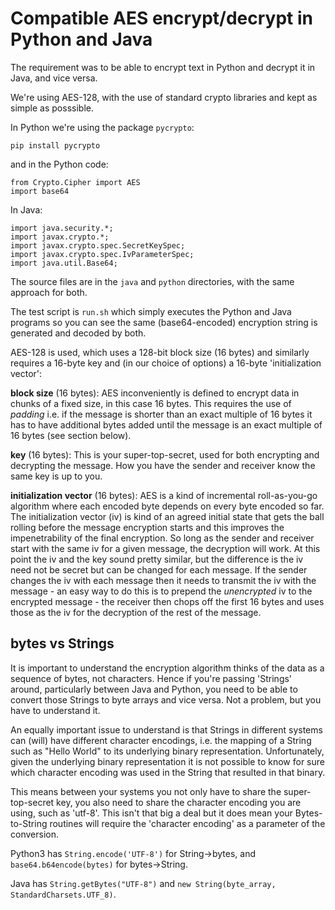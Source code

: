 # Compatible AES encrypt/decrypt in Python and Java

The requirement was to be able to encrypt text in Python and decrypt it in Java, and vice versa.

We're using AES-128, with the use of standard crypto libraries and kept as simple as posssible.

In Python we're using the package `pycrypto`:
```
pip install pycrypto
```
and in the Python code:
```
from Crypto.Cipher import AES
import base64
```

In Java:
```
import java.security.*;
import javax.crypto.*;
import javax.crypto.spec.SecretKeySpec;
import javax.crypto.spec.IvParameterSpec;
import java.util.Base64;
```

The source files are in the `java` and `python` directories, with the same approach for both.

The test script is `run.sh` which simply executes the Python and Java programs so you can see the
same (base64-encoded) encryption string is generated and decoded by both.

AES-128 is used, which uses a 128-bit block size (16 bytes) and similarly requires a 16-byte key and
(in our choice of options) a 16-byte 'initialization vector':

**block size** (16 bytes): AES inconveniently is defined to encrypt data in chunks of a fixed size, in this case
16 bytes.  This requires the use of *padding* i.e. if the message is shorter than an exact multiple of 16 bytes
it has to have additional bytes added until the message is an exact multiple of 16 bytes (see section below).

**key** (16 bytes): This is your super-top-secret, used for both encrypting and decrypting the message.  How
you have the sender and receiver know the same key is up to you.

**initialization vector** (16 bytes): AES is a kind of incremental roll-as-you-go algorithm where each encoded
byte depends on every byte encoded so far.  The initialization vector (iv) is kind of an agreed initial state that
gets the ball rolling before the message encryption starts and this improves the impenetrability of the 
final encryption. So long as the sender and receiver start with the same iv for a given message,
the decryption will work.  At this point the iv and the key sound pretty similar, but the 
difference is the iv need not be secret but can be changed for each message.  If the sender
changes the iv with each message then it needs to transmit the iv with the message - an easy way to do this
is to prepend the *unencrypted* iv to the encrypted message - the receiver then chops off the first 16 bytes and uses
those as the iv for the decryption of the rest of the message.

## bytes vs Strings

It is important to understand the encryption algorithm thinks of the data as a sequence of bytes, not characters.
Hence if you're passing 'Strings' around, particularly between Java and Python, you need to be able to
convert those Strings to byte arrays and vice versa. Not a problem, but you have to understand it.

An equally important issue to understand is that Strings in different systems can (will) have different
character encodings, i.e. the mapping of a String such as "Hello World" to its underlying binary representation.
Unfortunately, given the underlying binary representation it is not possible to know for sure which character
encoding was used in the String that resulted in that binary.

This means between your systems you not only have to share the super-top-secret key, you also need to share the
character encoding you are using, such as 'utf-8'.  This isn't that big a deal but it does mean your
Bytes-to-String routines will require the 'character encoding' as a parameter of the conversion.

Python3 has `String.encode('UTF-8')` for String->bytes, and `base64.b64encode(bytes)` for bytes->String.

Java has `String.getBytes("UTF-8")` and `new String(byte_array, StandardCharsets.UTF_8)`.

